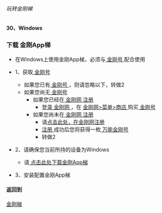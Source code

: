 ###### 玩转金刚梯
#### 30、Windows
### 下载 金刚App梯
- 在Windows上使用金刚App梯，必须与[ 金刚号 ](https://github.com/a2zitpro/web/blob/master/LadderFree/kkDictionary/KKID.md)配合使用
- 1、获取[ 金刚号 ](https://github.com/a2zitpro/web/blob/master/LadderFree/kkDictionary/KKID.md)
  - 如果您已有[ 金刚号 ](https://github.com/a2zitpro/web/blob/master/LadderFree/kkDictionary/KKID.md)，则请忽略以下，转做2
  - 如果您尚无[ 金刚号 ](https://github.com/a2zitpro/web/blob/master/LadderFree/kkDictionary/KKID.md)
    - 如果您已经在[ 金刚网 ](https://github.com/a2zitpro/web/blob/master/LadderFree/kkDictionary/KKSiteZh.md)[ 注册 ](https://github.com/a2zitpro/web/blob/master/LadderFree/kkDictionary/Registration.md)
      - [ 登录 ](https://www.atozitpro.net/zh/login/)[ 金刚网 ](https://github.com/a2zitpro/web/blob/master/LadderFree/kkDictionary/KKSiteZh.md)，在 [ 金刚网>菜单>商店 ](https://atozitpro.net/shop) 购买[ 金刚号 ](https://github.com/a2zitpro/web/blob/master/LadderFree/kkDictionary/KKID.md)
    - 如果您尚未在[ 金刚网 ](https://github.com/a2zitpro/web/blob/master/LadderFree/kkDictionary/KKSiteZh.md)[ 注册 ](https://github.com/a2zitpro/web/blob/master/LadderFree/kkDictionary/Registration.md)
      - 请[点击此处，在金刚网注册 ]()
      - [ 注册 ](https://github.com/a2zitpro/web/blob/master/LadderFree/kkDictionary/Registration.md)成功后您将获得一枚[ 万能金刚号 ](https://github.com/a2zitpro/web/blob/master/LadderFree/kkDictionary/KKIDMultipurpose.md)
      - 转做2

- 2、请确保您当前所持的设备为Windows
  - 请[ 点击此处下载金刚App梯 ](https://github.com/SoftEtherVPN/SoftEtherVPN_Stable/releases/download/v4.28-9669-beta/softether-vpnclient-v4.28-9669-beta-2018.09.11-windows-x86_x64-intel.exe)

- 3、安装配置金刚App梯



#### 返回到
[金刚梯](https://github.com/a2zitpro/web/blob/master/LadderFree/A.md)

